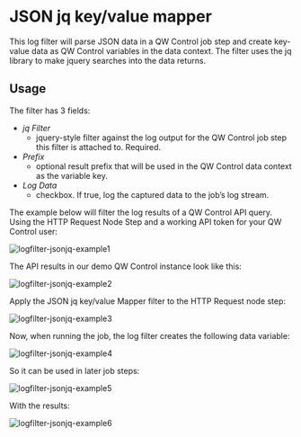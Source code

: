 # JSON jq key/value mapper

This log filter will parse JSON data in a QW Control job step and create key-value data as QW Control variables in the data context. The filter uses the jq library to make jquery searches into the data returns.

## Usage

The filter has 3 fields:

- *jq Filter*
  - jquery-style filter against the log output for the QW Control job step this filter is attached to. Required.
- *Prefix*
  - optional result prefix that will be used in the QW Control data context as the variable key.
- *Log Data*
  - checkbox. If true, log the captured data to the job’s log stream.

The example below will filter the log results of a QW Control API query. Using the HTTP Request Node Step and a working API token for your QW Control user:

![logfilter-jsonjq-example1](/assets/img/logfilter-jsonjq-example1.png)

The API results in our demo QW Control instance look like this:

![logfilter-jsonjq-example2](/assets/img/logfilter-jsonjq-example2.png)

Apply the JSON jq key/value Mapper filter to the HTTP Request node step:

![logfilter-jsonjq-example3](/assets/img/logfilter-jsonjq-example3.png)

Now, when running the job, the log filter creates the following data variable:

![logfilter-jsonjq-example4](/assets/img/logfilter-jsonjq-example4.png)

So it can be used in later job steps:

![logfilter-jsonjq-example5](/assets/img/logfilter-jsonjq-example5.png)

With the results:

![logfilter-jsonjq-example6](/assets/img/logfilter-jsonjq-example6.png)
